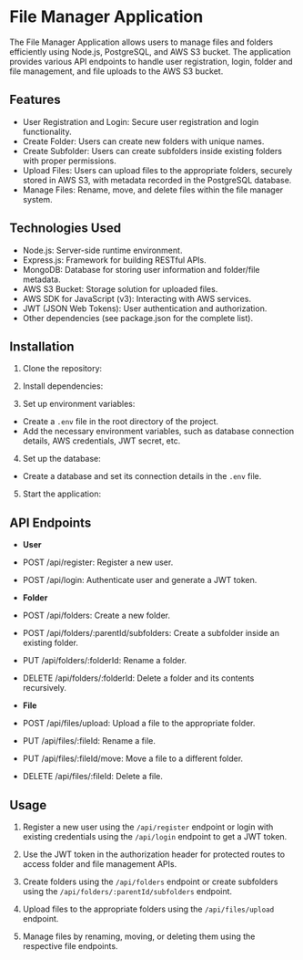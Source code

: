 # File Manager Application

The File Manager Application allows users to manage files and folders efficiently using Node.js, PostgreSQL, and AWS S3 bucket. The application provides various API endpoints to handle user registration, login, folder and file management, and file uploads to the AWS S3 bucket.

## Features

- User Registration and Login: Secure user registration and login functionality.
- Create Folder: Users can create new folders with unique names.
- Create Subfolder: Users can create subfolders inside existing folders with proper permissions.
- Upload Files: Users can upload files to the appropriate folders, securely stored in AWS S3, with metadata recorded in the PostgreSQL database.
- Manage Files: Rename, move, and delete files within the file manager system.

## Technologies Used

- Node.js: Server-side runtime environment.
- Express.js: Framework for building RESTful APIs.
- MongoDB: Database for storing user information and folder/file metadata.
- AWS S3 Bucket: Storage solution for uploaded files.
- AWS SDK for JavaScript (v3): Interacting with AWS services.
- JWT (JSON Web Tokens): User authentication and authorization.
- Other dependencies (see package.json for the complete list).

## Installation

1. Clone the repository:

2. Install dependencies:

3. Set up environment variables:
- Create a `.env` file in the root directory of the project.
- Add the necessary environment variables, such as database connection details, AWS credentials, JWT secret, etc.

4. Set up the database:
- Create a database and set its connection details in the `.env` file.

5. Start the application:

## API Endpoints

- **User**
- POST /api/register: Register a new user.
- POST /api/login: Authenticate user and generate a JWT token.

- **Folder**
- POST /api/folders: Create a new folder.
- POST /api/folders/:parentId/subfolders: Create a subfolder inside an existing folder.
- PUT /api/folders/:folderId: Rename a folder.
- DELETE /api/folders/:folderId: Delete a folder and its contents recursively.

- **File**
- POST /api/files/upload: Upload a file to the appropriate folder.
- PUT /api/files/:fileId: Rename a file.
- PUT /api/files/:fileId/move: Move a file to a different folder.
- DELETE /api/files/:fileId: Delete a file.

## Usage

1. Register a new user using the `/api/register` endpoint or login with existing credentials using the `/api/login` endpoint to get a JWT token.

2. Use the JWT token in the authorization header for protected routes to access folder and file management APIs.

3. Create folders using the `/api/folders` endpoint or create subfolders using the `/api/folders/:parentId/subfolders` endpoint.

4. Upload files to the appropriate folders using the `/api/files/upload` endpoint.

5. Manage files by renaming, moving, or deleting them using the respective file endpoints.


